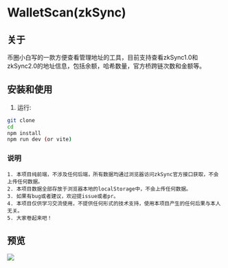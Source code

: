 # WalletScan(zkSync)

## 关于

币圈小白写的一款方便查看管理地址的工具，目前支持查看zkSync1.0和zkSync2.0的地址信息，包括余额，哈希数量，官方桥跨链次数和金额等。

## 安装和使用

1. 运行:
```bash
git clone 
cd 
npm install
npm run dev (or vite)
```

### 说明

```
1. 本项目纯前端，不涉及任何后端，所有数据均通过浏览器访问zkSync官方接口获取，不会上传任何数据。
2. 本项目数据全部存放于浏览器本地的localStorage中，不会上传任何数据。
3. 如果有bug或者建议，欢迎提issue或者pr。
4. 本项目仅供学习交流使用，不提供任何形式的技术支持，使用本项目产生的任何后果与本人无关。
5. 大家卷起来吧！
```

## 预览
![](C:\\Users\\55245\\Desktop\\zks.png)



